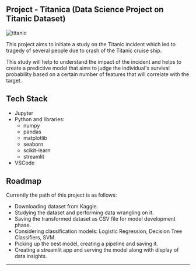 ## Project - Titanica (Data Science Project on Titanic Dataset)

![titanic](https://pngimg.com/uploads/titanic/titanic_PNG34.png)


This project aims to initiate a study on the Titanic incident which led to tragedy of several people due to crash of the Titanic cruise ship.

This study will help to understand the impact of the incident and helps to create a predictive model that aims to judge the individual's survival probability based on a certain number of features that will correlate with the target.

## Tech Stack
- Jupyter
- Python and libraries:
    - numpy
    - pandas
    - matplotlib
    - seaborn
    - scikit-learn
    - streamlit
- VSCode

## Roadmap
Currently the path of this project is as follows:

- Downloading dataset from Kaggle.
- Studying the dataset and performing data wrangling on it.
- Saving the transformed dataset as CSV file for model development phase.
- Considering classification models: Logistic Regression, Decision Tree Classifiers, SVM.
- Picking up the best model, creating a pipeline and saving it.
- Creating a streamlit app and serving the model along with display of data insights.

---
